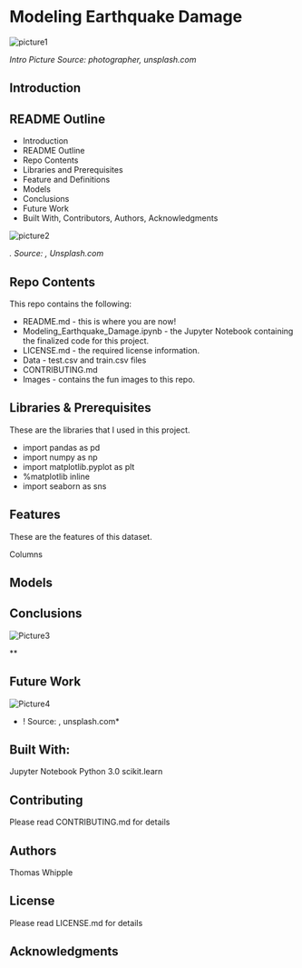 # Modeling Earthquake Damage


![picture1]()

*Intro Picture Source: photographer, unsplash.com*


## Introduction



## README Outline
* Introduction 
* README Outline
* Repo Contents
* Libraries and Prerequisites
* Feature and Definitions
* Models
* Conclusions
* Future Work
* Built With, Contributors, Authors, Acknowledgments


![picture2]()

*. Source: , Unsplash.com*


## Repo Contents
This repo contains the following:
* README.md - this is where you are now!
* Modeling_Earthquake_Damage.ipynb - the Jupyter Notebook containing the finalized code for this project.
* LICENSE.md - the required license information.
* Data - test.csv and train.csv files
* CONTRIBUTING.md 
* Images - contains the fun images to this repo.



## Libraries & Prerequisites
These are the libraries that I used in this project.

* import pandas as pd
* import numpy as np
* import matplotlib.pyplot as plt
* %matplotlib inline
* import seaborn as sns



## Features
These are the features of this dataset.

Columns


## Models



## Conclusions


![Picture3]()

**


## Future Work



![Picture4]()

* ! Source: , unsplash.com*


## Built With:
Jupyter Notebook
Python 3.0
scikit.learn


## Contributing
Please read CONTRIBUTING.md for details


## Authors
Thomas Whipple


## License
Please read LICENSE.md for details


## Acknowledgments

